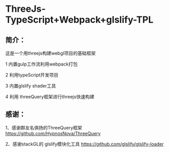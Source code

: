 # ThreeJs-TypeScript+Webpack+glslify-TPL

## 简介：

这是一个用threejs构建webgl项目的基础框架

1 内置gulp工作流利用webpack打包

2 利用typeScript开发项目

3 内置glslify shader工具

4 利用 threeQuery框架进行threejs快速构建

## 感谢：

1、感谢群友名俱扬的ThreeQuery框架
https://github.com/HypnosNova/ThreeQuery

2、感谢stackGL的 glslify模块化工具
https://github.com/glslify/glslify-loader